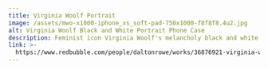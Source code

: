 ```yaml
---
title: Virginia Woolf Portrait
image: /assets/mwo-x1000-iphone_xs_soft-pad-750x1000-f8f8f8.4u2.jpg
alt: Virginia Woolf Black and White Portrait Phone Case
description: Feminist icon Virginia Woolf's melancholy black and white photo.
link: >-
  https://www.redbubble.com/people/daltonrowe/works/36876921-virginia-woolf-portrait?asc=u&p=iphone-case
---
```


